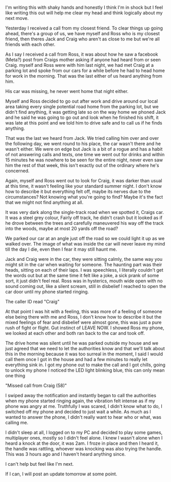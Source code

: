 I'm writing this with shaky hands and honestly I think I'm in shock but I feel like writing this out will help me clear my head and think logically about my next move.

Yesterday I received a call from my closest friend. To clear things up going ahead, there's a group of us, we have myself and Ross who is my closest friend, then theres Jack and Craig who aren't as close to me but we're all friends with each other.

As I say I received a call from Ross, it was about how he saw a facebook (Meta?) post from Craigs mother asking if anyone had heard from or seen Craig. myself and Ross were with him last night, we had met Craig at a parking lot and spoke from our cars for a while before he had to head home for work in the morning. That was the last either of us heard anything from him.

His car was missing, he never went home that night either.

Myself and Ross decided to go out after work and drive around our local area taking every single potential road home from the parking lot, but we didn't find anything, it was getting late so on the way home we phoned Jack and he said he was going to go out and look when he finished his shift, it was late at this point and we told him to drive safe and to call us if he finds anything.

That was the last we heard from Jack. We tried calling him over and over the following day, we went round to his place, the car wasn't there and he wasn't either. We were on edge but Jack is a bit of a rogue and has a habit of not answering calls and texts, one time we went out for drinks and within 15 minutes he was nowhere to be seen for the entire night, never even saw him the rest of that week, this isn't exactly out of the ordinary where he's concerned.

Again, myself and Ross went out to look for Craig, it was darker than usual at this time, it wasn't feeling like your standard summer night. I don't know how to describe it but everything felt off, maybe its nerves due to the circumstances? Not knowing what you're going to find? Maybe it's the fact that we might not find anything at all.

It was very dark along the single-track road when we spotted it, Craigs car. It was a steel grey colour, Fairly off track, he didn't crash but it looked as if he drove between the trees and carefully maneuvered his way off the track into the woods, maybe at most 20 yards off the road?

We parked our car at an angle just off the road so we could light it up as we walked over. The image of what was inside the car will never leave my mind till the day I die, even then I fear it may still haunt me.

Jack and Craig were in the car, they were sitting calmly, the same way you might sit in the car when waiting for someone. The haunting part was their heads, sitting on each of their laps. I was speechless, I literally couldn't get the words out but at the same time it felt like a joke, a sick prank of some sort, it just didn't feel real. Ross was in hysterics, mouth wide open with no sound coming out, like a silent scream, still in disbelief I reached to open the car door until my phone started ringing.

The caller ID read "Craig"

At that point I was hit with a feeling, this was more of a feeling of someone else being there with me and Ross, I don't know how to describe it but the mixed feelings of fear and disbelief were almost gone, this was just a pure rush of fight or flight. Gut instinct of LEAVE NOW. I showed Ross my phone, we looked at each other and both ran back to the car and took off.

The drive home was silent until he was parked outside my house and we just agreed that we need to let the authorities know and that we'll talk about this in the morning because it was too surreal in the moment, I said I would call them once I got in the house and had a few minutes to really let everything sink in. I got my phone out to make the call and I got chills, going to unlock my phone I noticed the LED light blinking blue, this can only mean one thing

"Missed call from Craig (58)"

I swiped away the notification and instantly began to call the authorities when my phone started ringing again, the vibration felt intense as if my phone was angry at me. Truthfully I was scared, I didn't know what to do, I switched off my phone and decided to just wait a while. As much as I wanted to answer the phone, I didn't really want to hear who or what, was calling me.

I didn't sleep at all, I logged on to my PC and decided to play some games, multiplayer ones, mostly so I didn't feel alone. I knew I wasn't alone when I heard a knock at the door, it was 2am. I froze in place and then I heard it, the handle was rattling, whoever was knocking was also trying the handle. This was 3 hours ago and I haven't heard anything since.

I can't help but feel like I'm next.

If I can, I will post an update tomorrow at some point.